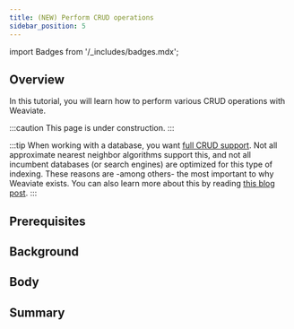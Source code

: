 ```yaml
---
title: (NEW) Perform CRUD operations
sidebar_position: 5
---
```

import Badges from '/_includes/badges.mdx';

<Badges/>

## Overview

In this tutorial, you will learn how to perform various CRUD operations with Weaviate.  

<!-- TODO: Finish this page! -->
:::caution This page is under construction.
:::

:::tip
When working with a database, you want [full CRUD support](https://en.wikipedia.org/wiki/Create,_read,_update_and_delete). Not all approximate nearest neighbor algorithms support this, and not all incumbent databases (or search engines) are optimized for this type of indexing. These reasons are -among others- the most important to why Weaviate exists. You can also learn more about this by reading [this blog post](https://db-engines.com/en/blog_post/87).
:::

## Prerequisites

## Background

## Body

## Summary
